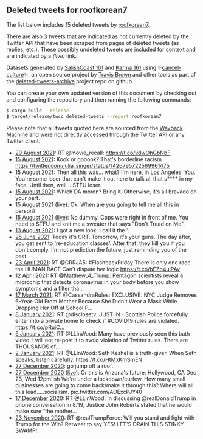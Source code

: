 ## Deleted tweets for roofkorean7

The list below includes 15 deleted tweets by
[roofkorean7](https://twitter.com/roofkorean7).

There are also 3 tweets that are indicated as not currently
deleted by the Twitter API that have been scraped from pages of deleted tweets (as replies, etc.).
These possibly undeleted tweets are included for context and are indicated by a _(live)_ link.


Datasets generated by [SalishCoast 161](https://twitter.com/SalishCoastA) and [Karma 161](https://twitter.com/KarmaOneSixOne) using ✨[cancel-culture](https://github.com/travisbrown/cancel-culture)✨, an open source project by [Travis Brown](https://twitter.com/travisbrown) and other tools as part of the [deleted-tweets-archive](https://github.com/salcoast/deleted-tweets-archive/) project repo on github.

You can create your own updated version of this document by checking out and configuring the
repository and then running the following commands:

```bash
$ cargo build --release
$ target/release/twcc deleted-tweets --report roofkorean7
```

Please note that all tweets quoted here are sourced from the
[Wayback Machine](https://web.archive.org) and were not directly accessed through the Twitter API or
any Twitter client.

* [29 August 2021](https://web.archive.org/web/20210829034123/https://twitter.com/RoofKorean7/status/1431824274294149120): RT @movie_recall: https://t.co/vdwOhGbNbF
* [15 August 2021](https://web.archive.org/web/20210815093543/https://twitter.com/RoofKorean7/status/1426838837586579456): Kook or gooook? That's borderline racism https://twitter.com/julia_singer/status/1426795722569961475
* [15 August 2021](https://web.archive.org/web/20210817100831/https://twitter.com/RoofKorean7/status/1426823860280709122): Then all this was... what? I'm here, in Los Angeles. You. You're some loser that can't make it out here to talk all that s**** in my face. Until then, well... STFU loser.
* [15 August 2021](https://web.archive.org/web/20210815082826/https://twitter.com/RoofKorean7/status/1426823040508129282): Which DA moron? Bring it. Otherwise, it's all bravado on your part.
* [15 August 2021](https://web.archive.org/web/20210817100831/https://twitter.com/RoofKorean7/status/1426823860280709122) ([live](https://twitter.com/RoofKorean7/status/1426819349927497731)): Ok. When are you going to tell me all this in person?
* [15 August 2021](https://web.archive.org/web/20210817100831/https://twitter.com/RoofKorean7/status/1426823860280709122) ([live](https://twitter.com/RoofKorean7/status/1426815620658581504)): No dummy. Cops were right in front of me. You need to STFU and knit me a sweater that says  "Don't Tread on Me".
* [13 August 2021](https://web.archive.org/web/20210813010917/https://twitter.com/RoofKorean7/status/1425987741796343812): I got a new look. I call it the '
* [25 June 2021](https://web.archive.org/web/20210625183640/https://twitter.com/RoofKorean7/status/1408494311675551749): Today it's CRT. Tomorrow, it's your guns. The day after, you get sent to 're-education classes'. After that, they kill you if you don't comply.  I'm not prediction the future, just reminding you of the past.
* [23 April 2021](https://web.archive.org/web/20210423164333/https://twitter.com/RoofKorean7/status/1385635466209239042): RT @CRRJA5: #FlashbackFriday There is only one race the HUMAN RACE   Can’t dispute her logic  https://t.co/bEZb4ulPAv
* [12 April 2021](https://web.archive.org/web/20210412180857/https://twitter.com/RoofKorean7/status/1381670691288752128): RT @Matthew_4_Trump: Pentagon scientists reveal a microchip that detects coronavirus in your body before you show symptoms and a filter tha…
* [17 March 2021](https://web.archive.org/web/20210317014931/https://twitter.com/RoofKorean7/status/1372002124305940488): RT @CassandraRules: EXCLUSIVE: NYC Judge Removes 6-Year-Old From Mother Because She Didn't Wear a Mask While Dropping Her Off at School   P…
* [ 8 January 2021](https://web.archive.org/web/20210108081326/https://twitter.com/RoofKorean7/status/1347456365254504448): RT @disclosetv: JUST IN - Scottish Police forcefully enter into a private home to check if #COVID19 rules are violated.  https://t.co/pRuiC…
* [ 5 January 2021](https://web.archive.org/web/20210105015208/https://twitter.com/RoofKorean7/status/1346273244383383552): RT @LLinWood: Many have previously seen this bath video. I will not re-post it to avoid violation of Twitter rules. There are THOUSANDS of…
* [ 2 January 2021](https://web.archive.org/web/20210102155227/https://twitter.com/RoofKorean7/status/1345397553395744768): RT @LLinWood: Seth Keshel is a truth-giver. When Seth speaks, listen carefully.  https://t.co/HtMxKmSmEN
* [27 December 2020](https://web.archive.org/web/20201227164051/https://twitter.com/RoofKorean7/status/1343234991447109632): go jump off a roof.
* [27 December 2020](https://web.archive.org/web/20201227164051/https://twitter.com/RoofKorean7/status/1343234991447109632) ([live](https://twitter.com/RoofKorean7/status/1343233863451955200)): Or this is Arizona's future: Hollywood, CA Dec 23, Wed 12pm'ish We're under a lockdown/curfew. How many small businesses are going to come back/make it through this? Where will all this lead.....socialism. pic.twitter.com/AOExcPJY40
* [17 December 2020](https://web.archive.org/web/20201217182802/https://twitter.com/RoofKorean7/status/1339638501348761602): RT @LLinWood: In discussing @realDonaldTrump in phone conversation in 8/19, Justice John Roberts stated that he would make sure “the mother…
* [23 November 2020](https://web.archive.org/web/20201123223210/https://twitter.com/RoofKorean7/status/1331002630739353601): RT @realTrumpForce: Will you stand and fight with Trump for the Win?  Retweet to say YES! LET'S DRAIN THIS STINKY SWAMP!

